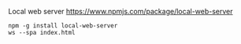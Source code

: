 Local web server https://www.npmjs.com/package/local-web-server

```
npm -g install local-web-server
ws --spa index.html
```
